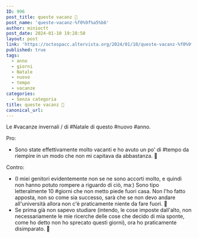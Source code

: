 ```yaml
---
ID: 996
post_title: queste vacanz 🥶
post_name: 'queste-vacanz-%f0%9f%a5%b6'
author: minioctt
post_date: 2024-01-10 19:28:50
layout: post
link: 'https://octospacc.altervista.org/2024/01/10/queste-vacanz-%f0%9f%a5%b6/'
published: true
tags:
  - anno
  - giorni
  - Natale
  - nuovo
  - tempo
  - vacanze
categories:
  - Senza categoria
title: queste vacanz 🥶
canonical_url: 
---
```

<!-- wp:paragraph -->
<p>Le #vacanze invernali / di #Natale di questo #nuovo #anno.</p>
<!-- /wp:paragraph -->

<!-- wp:paragraph -->
<p>Pro:</p>
<!-- /wp:paragraph -->

<!-- wp:list -->
<ul><!-- wp:list-item -->
<li>Sono state effettivamente molto vacanti e ho avuto un po' di #tempo da riempire in un modo che non mi capitava da abbastanza. 🥳</li>
<!-- /wp:list-item --></ul>
<!-- /wp:list -->

<!-- wp:paragraph -->
<p>Contro:</p>
<!-- /wp:paragraph -->

<!-- wp:list -->
<ul><!-- wp:list-item -->
<li>(I miei genitori evidentemente non se ne sono accorti molto, e quindi non hanno potuto rompere a riguardo di ciò, ma:) Sono tipo letteralmente 10 #giorni che non metto piede fuori casa. Non l'ho fatto apposta, non so come sia successo, sarà che se non devo andare all'università allora non c'è praticamente niente da fare fuori. 🤭</li>
<!-- /wp:list-item -->

<!-- wp:list-item -->
<li>Se prima già non sapevo studiare (intendo, le cose imposte dall'alto, non necessariamente le mie ricerche delle cose che decido di mia sponte, come ho detto non ho sprecato questi giorni), ora ho praticamente disimparato. 🫣</li>
<!-- /wp:list-item --></ul>
<!-- /wp:list -->